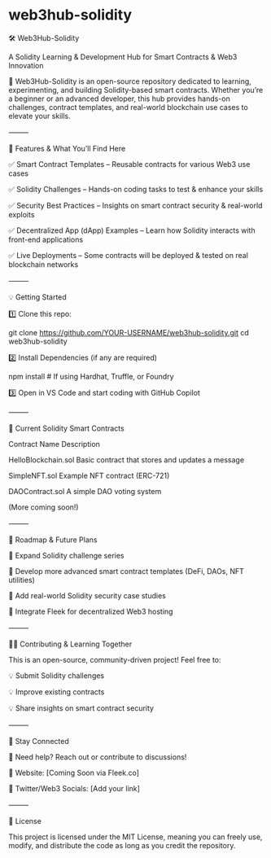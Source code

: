 # web3hub-solidity

🛠 Web3Hub-Solidity

A Solidity Learning & Development Hub for Smart Contracts & Web3 Innovation

🚀 Web3Hub-Solidity is an open-source repository dedicated to learning, experimenting, and building Solidity-based smart contracts. Whether you’re a beginner or an advanced developer, this hub provides hands-on challenges, contract templates, and real-world blockchain use cases to elevate your skills.

⸻

📌 Features & What You’ll Find Here

✅ Smart Contract Templates – Reusable contracts for various Web3 use cases

✅ Solidity Challenges – Hands-on coding tasks to test & enhance your skills

✅ Security Best Practices – Insights on smart contract security & real-world exploits

✅ Decentralized App (dApp) Examples – Learn how Solidity interacts with front-end applications

✅ Live Deployments – Some contracts will be deployed & tested on real blockchain networks

⸻

💡 Getting Started

1️⃣ Clone this repo:

git clone https://github.com/YOUR-USERNAME/web3hub-solidity.git
cd web3hub-solidity



2️⃣ Install Dependencies (if any are required)

npm install  # If using Hardhat, Truffle, or Foundry



3️⃣ Open in VS Code and start coding with GitHub Copilot

⸻

📝 Current Solidity Smart Contracts


Contract Name	Description


HelloBlockchain.sol	Basic contract that stores and updates a message


SimpleNFT.sol	Example NFT contract (ERC-721)


DAOContract.sol	A simple DAO voting system

(More coming soon!)

⸻

🎯 Roadmap & Future Plans

📌 Expand Solidity challenge series

📌 Develop more advanced smart contract templates (DeFi, DAOs, NFT utilities)

📌 Add real-world Solidity security case studies

📌 Integrate Fleek for decentralized Web3 hosting

⸻

👨‍💻 Contributing & Learning Together

This is an open-source, community-driven project! Feel free to:

💡 Submit Solidity challenges

💡 Improve existing contracts

💡 Share insights on smart contract security

⸻

📢 Stay Connected

📩 Need help? Reach out or contribute to discussions!

🔗 Website: [Coming Soon via Fleek.co]

🔗 Twitter/Web3 Socials: [Add your link]

⸻

🔐 License

This project is licensed under the MIT License, meaning you can freely use, modify, and distribute the code as long as you credit the repository.
